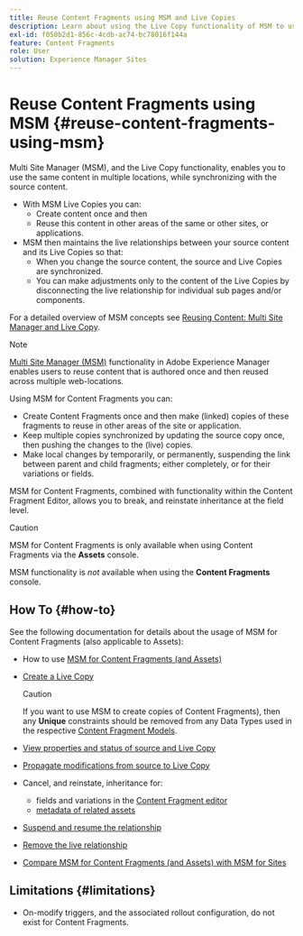 ```yaml
---
title: Reuse Content Fragments using MSM and Live Copies
description: Learn about using the Live Copy functionality of MSM to use the same, or similar, Content Fragment content in multiple locations, while synchronizing with the source content.
exl-id: f050b2d1-856c-4cdb-ac74-bc78016f144a
feature: Content Fragments
role: User
solution: Experience Manager Sites
---
```

# Reuse Content Fragments using MSM {#reuse-content-fragments-using-msm}

Multi Site Manager (MSM), and the Live Copy functionality, enables you to use the same content in multiple locations, while synchronizing with the source content.

* With MSM Live Copies you can:
  * Create content once and then
  * Reuse this content in other areas of the same or other sites, or applications.
* MSM then maintains the live relationships between your source content and its Live Copies so that:
  * When you change the source content, the source and Live Copies are synchronized.
  * You can make adjustments only to the content of the Live Copies by disconnecting the live relationship for individual sub pages and/or components.

For a detailed overview of MSM concepts see [Reusing Content: Multi Site Manager and Live Copy](/help/sites-cloud/administering/msm/overview.md).

>[!NOTE]
>
>[Multi Site Manager (MSM)](/help/sites-cloud/administering/msm/overview.md) functionality in Adobe Experience Manager enables users to reuse content that is authored once and then reused across multiple web-locations. 

Using MSM for Content Fragments you can:

* Create Content Fragments once and then make (linked) copies of these fragments to reuse in other areas of the site or application.
* Keep multiple copies synchronized by updating the source copy once, then pushing the changes to the (live) copies.
* Make local changes by temporarily, or permanently, suspending the link between parent and child fragments; either completely, or for their variations or fields.

MSM for Content Fragments, combined with functionality within the Content Fragment Editor, allows you to break, and reinstate inheritance at the field level.

>[!CAUTION]
>
>MSM for Content Fragments is only available when using Content Fragments via the **Assets** console. 
>
>MSM functionality is *not* available when using the **Content Fragments** console.

## How To {#how-to}

See the following documentation for details about the usage of MSM for Content Fragments (also applicable to Assets):

* How to use [MSM for Content Fragments (and Assets)](/help/assets/reuse-assets-using-msm.md) 

* [Create a Live Copy](/help/assets/reuse-assets-using-msm.md)

  >[!CAUTION]
  >
  >If you want to use MSM to create copies of Content Fragments), then any **Unique** constraints should be removed from any Data Types used in the respective [Content Fragment Models](/help/assets/content-fragments/content-fragments-models.md).

* [View properties and status of source and Live Copy](/help/assets/reuse-assets-using-msm.md#properties)
* [Propagate modifications from source to Live Copy](/help/assets/reuse-assets-using-msm.md#rollout-sync)
* Cancel, and reinstate, inheritance for:
  * fields and variations in the [Content Fragment editor](/help/assets/content-fragments/content-fragments-variations.md#inheritance)
  * [metadata of related assets](/help/assets/content-fragments/content-fragments-variations.md#canceling-reenabling-inheritance-individual-items)
* [Suspend and resume the relationship](/help/assets/reuse-assets-using-msm.md#suspend-resume)
* [Remove the live relationship](/help/assets/reuse-assets-using-msm.md#detach)
* [Compare MSM for Content Fragments (and Assets) with MSM for Sites](/help/assets/reuse-assets-using-msm.md#comparison)

## Limitations {#limitations}

* On-modify triggers, and the associated rollout configuration, do not exist for Content Fragments.
